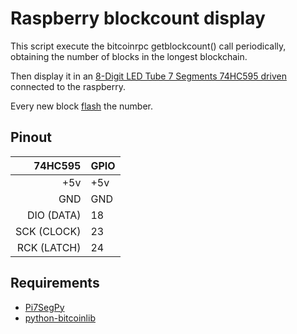 # Raspberry blockcount display

This script execute the bitcoinrpc getblockcount() call periodically, obtaining the number of blocks in the longest blockchain. 

Then display it in an [8-Digit LED Tube 7 Segments 74HC595 driven](https://www.amazon.com/gp/product/B07F42B6T4/) connected to the raspberry.

Every new block [flash](https://youtu.be/ye30J9S7PQI) the number.

## Pinout

| 74HC595     | GPIO |
|------------:|:-----|
| +5v         | +5v  |
| GND         | GND  |
| DIO (DATA)  | 18   |
| SCK (CLOCK) | 23   |
| RCK (LATCH) | 24   |

## Requirements
- [Pi7SegPy](https://pypi.org/project/Pi7SegPy/)
- [python-bitcoinlib](https://github.com/petertodd/python-bitcoinlib)


